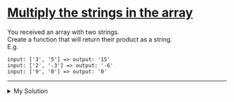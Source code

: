 # [Multiply the strings in the array](https://www.codewars.com/kata/59b2963132779166d2001018)

You received an array with two strings.  
Create a function that will return their product as a string.  
E.g.

    input: ['3', '5'] => output: '15'
    input: ['2', '-3'] => output: '-6'
    input: ['9', '0'] => output: '0'

---

<details><summary>My Solution</summary>

```js
function arrMultiply(arr) {
  return (arr[0] * arr[1]).toString()
}
```

</details>

